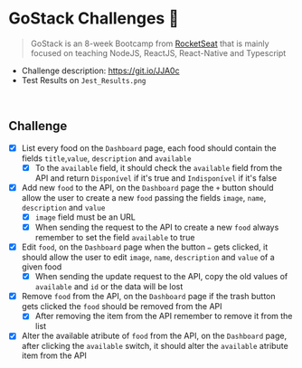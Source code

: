 # GoStack Challenges 📃
> GoStack is an 8-week Bootcamp from [RocketSeat](https://rocketseat.com.br/) that is mainly focused on teaching NodeJS, ReactJS, React-Native and 
 Typescript
 
 * Challenge description: https://git.io/JJA0c
 * Test Results on `Jest_Results.png`
 
<br>

## Challenge

- [x]  List every food on the `Dashboard` page, each food should contain the fields `title`,`value`, `description` and `available`
    - [x]  To the `available` field, it should check the `available` field from the API and return `Disponível` if it's true and `Indisponível` if it's false
- [x]  Add new `food` to the API, on the `Dashboard` page the `+` button should allow the user to create a new `food` passing the fields `image`, `name`, `description` and `value`
    - [x]  `image` field must be an URL
    - [x]  When sending the request to the API to create a new `food` always remember to set the field `available` to true
- [x]  Edit `food`, on the `Dashboard` page when the button `✏️` gets clicked, it should allow the user to edit `image`, `name`, `description` and `value` of a given food
    - [x]  When sending the update request to the API, copy the old values of `available` and `id` or the data will be lost

- [x]  Remove `food` from the API, on the `Dashboard` page if the trash button gets clicked the `food` should be removed from the API
    - [x]  After removing the item from the API remember to remove it from the list
- [x]  Alter the available atribute of `food` from the API, on the `Dashboard` page, after clicking the `available` switch, it should alter the `available` atribute item from the API
